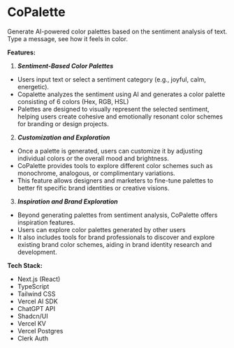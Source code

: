 # CoPalette

Generate AI-powered color palettes based on the sentiment analysis of text. Type a message, see how it feels in color.

**Features:**

1. **_Sentiment-Based Color Palettes_**

- Users input text or select a sentiment category (e.g., joyful, calm, energetic).
- Copalette analyzes the sentiment using AI and generates a color palette consisting of 6 colors (Hex, RGB, HSL)
- Palettes are designed to visually represent the selected sentiment, helping users create cohesive and emotionally resonant color schemes for branding or design projects.

2. **_Customization and Exploration_**

- Once a palette is generated, users can customize it by adjusting individual colors or the overall mood and brightness.
- CoPalette provides tools to explore different color schemes such as monochrome, analogous, or complimentary variations.
- This feature allows designers and marketers to fine-tune palettes to better fit specific brand identities or creative visions.

3. **_Inspiration and Brand Exploration_**

- Beyond generating palettes from sentiment analysis, CoPalette offers inspiration features.
- Users can explore color palettes generated by other users
- It also includes tools for brand professionals to discover and explore existing brand color schemes, aiding in brand identity research and development.

**Tech Stack:**

- Next.js (React)
- TypeScript
- Tailwind CSS
- Vercel AI SDK
- ChatGPT API
- Shadcn/UI
- Vercel KV
- Vercel Postgres
- Clerk Auth
